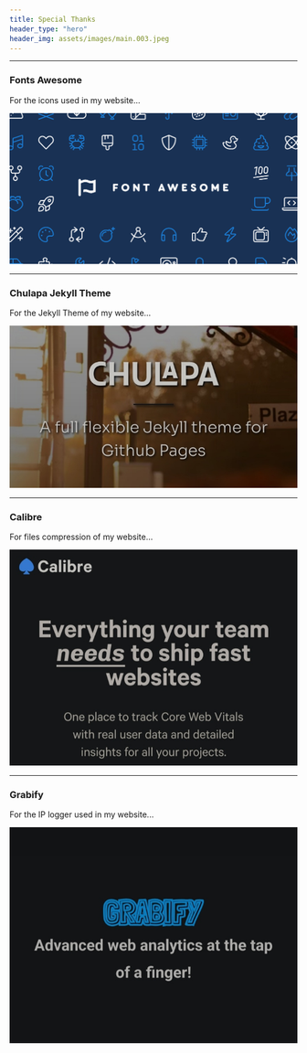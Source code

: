 ```yaml
---
title: Special Thanks
header_type: "hero"
header_img: assets/images/main.003.jpeg
---
```

---

### Fonts Awesome

For the icons used in my website...

![000.008](/assets/images/000.008.png)

---

### Chulapa Jekyll Theme

For the Jekyll Theme of my website...

![000.009](/assets/images/000.009.jpeg)

---

### Calibre

For files compression of my website...

![000.013](/assets/images/000.013.jpeg)

---

### Grabify

For the IP logger used in my website...

![000.014](/assets/images/000.014.jpeg)
